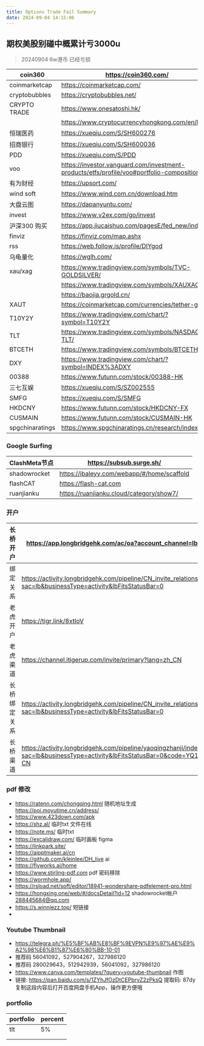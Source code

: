 ```yaml
---
title: Options Trade Fail Summary 
date: 2024-09-04 14:15:06
---
```

期权美股别碰中概累计亏3000u
---
> 20240904
> 6w港币 已经亏损

| coin360         | https://coin360.com/                                  |
|-----------------|-------------------------------------------------------|
| coinmarketcap   | https://coinmarketcap.com/                            |
| cryptobubbles   | https://cryptobubbles.net/                            |
| CRYPTO TRADE    | https://www.onesatoshi.hk/                            |
|                 | https://www.cryptocurrencyhongkong.com/en/home        |
| 恒瑞医药            | https://xueqiu.com/S/SH600276                         |
| 招商银行            | https://xueqiu.com/S/SH600036                         |
| PDD             | https://xueqiu.com/S/PDD                         |
| voo | https://investor.vanguard.com/investment-products/etfs/profile/voo#portfolio-composition |
| 有为财经            | https://upsort.com/                                   |
| wind soft       | https://www.wind.com.cn/download.htm                   |
| 大盘云图            | https://dapanyuntu.com/                               |
| invest          |    https://www.v2ex.com/go/invest                      |
| 沪深300 购买        | https://app.jiucaishuo.com/pagesE/fed_new/index       |
| finviz          | https://finviz.com/map.ashx                           |
| rss             | https://web.follow.is/profile/DIYgod                  |
| 乌龟量化            | https://wglh.com/                                     |
| xau/xag         | https://www.tradingview.com/symbols/TVC-GOLDSILVER/   |
|                 | https://www.tradingview.com/symbols/XAUXAG/           |
|                 |https://baojia.grgold.cn/          |
| XAUT            | https://coinmarketcap.com/currencies/tether-gold/     |
| T10Y2Y          | https://www.tradingview.com/chart/?symbol=T10Y2Y      |
| TLT             | https://www.tradingview.com/symbols/NASDAQ-TLT/       |
| BTCETH          | https://www.tradingview.com/symbols/BTCETH/           |
| DXY             | https://www.tradingview.com/chart/?symbol=INDEX%3ADXY |
| 00388           | https://www.futunn.com/stock/00388-HK |
| 三七互娱            | https://xueqiu.com/S/SZ002555 |
| SMFG            | https://xueqiu.com/S/SMFG |
| HKDCNY            | https://www.futunn.com/stock/HKDCNY-FX |
| CUSMAIN            | https://www.futunn.com/stock/CUSMAIN-HK |
| spgchinaratings | https://www.spgchinaratings.cn/research/index         |

### Google Surfing

| ClashMeta节点  | https://subsub.surge.sh/                       |
|--------------|--------------------------------------------------|
| shadowrocket | https://ibaleyy.com/webapp/#/home/scaffold       |
| flashCAT     | https://flash-cat.com       |
| ruanjianku   | https://ruanjianku.cloud/category/show7/         |

### 开户

| 长桥开户 |https://app.longbridgehk.com/ac/oa?account_channel=lb&channel=HB100006&invite-code=621475                       |
|------|--------------------------------------------------|
| 绑定关系 |https://activity.longbridgehk.com/pipeline/CN_invite_relationship/index.html?sac=lb&businessType=activity&lbFitsStatusBar=0                           |
| 老虎开户 |https://tigr.link/8xtIoV                           |
| 老虎渠道 |https://channel.itigerup.com/invite/primary?lang=zh_CN |
| 长桥绑定关系 |https://activity.longbridgehk.com/pipeline/CN_invite_relationship/index.html?sac=lb&businessType=activity&lbFitsStatusBar=0 |
| 长桥渠道 |https://activity.longbridgehk.com/pipeline/yaoqingzhanji/index.html?sac=lb&businessType=activity&lbFitsStatusBar=0&code=YQ1701310595&channel=HM2023002&lang=zh-CN |

### pdf 修改

* https://ratenn.com/chongqing.html 随机地址生成  https://poi.moyutime.cn/address/
* https://www.423down.com/apk
* https://shz.al/ 临时txt 文件在线
* https://note.ms/ 临时txt 
* https://excalidraw.com/  临时画板 figma 
* https://linkpark.site/
* https://aipptmaker.ai/cn
* https://github.com/kleinlee/DH_live  ai
* https://flyworks.ai/home
* https://www.stirling-pdf.com pdf 密码移除
* https://wormhole.app/
* https://rsload.net/soft/editor/18941-wondershare-pdfelement-pro.html
* https://hongxing.one/web/#/docsDetail?id=12  shadowrocket帐户 288445684@qq.com
* https://s.winniezz.top/ 短链接
* 

### Youtube Thumbnail
* https://telegra.ph/%E5%BF%AB%E8%BF%9EVPN%E9%97%AE%E9%A2%98%E6%B1%87%E6%80%BB-10-01 
*  推荐码 56041092，527904267，327986120
*  推荐码 280029643，512942939，56041092，327986120
* https://www.canva.com/templates/?query=youtube-thumbnail 作图
* 链接: https://pan.baidu.com/s/1ZYhJfOzDtCEPbrvZ2zPksQ 提取码: 87dy 复制这段内容后打开百度网盘手机App，操作更方便哦
### portfolio

| portfolio | percent |
| --------- | ------- |
| tlt       | 5%      |
|           |         |
|           |         |

